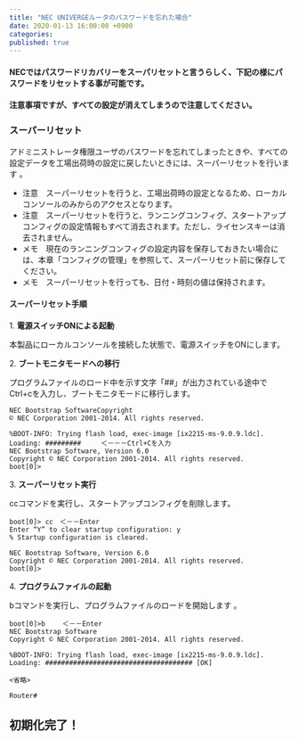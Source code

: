 ```yaml
---
title: "NEC UNIVERGEルータのパスワードを忘れた場合"
date: 2020-01-13 16:00:00 +0900
categories: 
published: true
---
```


#### NECではパスワードリカバリーをスーパリセットと言うらしく、下記の様にパスワードをリセットする事が可能です。
#### 注意事項ですが、すべての設定が消えてしまうので注意してください。

### スーパーリセット
アドミニストレータ権限ユーザのパスワードを忘れてしまったときや、すべての設定データを工場出荷時の設定に戻したいときには、スーパーリセットを行います 。
* 注意　スーパーリセットを行うと、工場出荷時の設定となるため、ローカルコンソールのみからのアクセスとなります。
* 注意　スーパーリセットを行うと、ランニングコンフィグ、スタートアップコンフィグの設定情報もすべて消去されます。ただし、ライセンスキーは消去されません。
* メモ　現在のランニングコンフィグの設定内容を保存しておきたい場合には、本章「コンフィグの管理」を参照して、スーパーリセット前に保存してください。
* メモ　スーパーリセットを行っても、日付・時刻の値は保持されます。 

#### **スーパーリセット手順**
1\. **電源スイッチONによる起動**

本製品にローカルコンソールを接続した状態で、電源スイッチをONにします。

2\. **ブートモニタモードへの移行**

プログラムファイルのロード中を示す文字「##」が出力されている途中でCtrl+cを入力し、ブートモニタモードに移行します。
```
NEC Bootstrap SoftwareCopyright
© NEC Corporation 2001-2014. All rights reserved.

%BOOT-INFO: Trying flash load, exec-image [ix2215-ms-9.0.9.ldc].
Loading: #########　　　＜－－－Ctrl+Cを入力
NEC Bootstrap Software, Version 6.0
Copyright © NEC Corporation 2001-2014. All rights reserved.
boot[0]>  
```
3\. **スーパーリセット実行**

ccコマンドを実行し、スタートアップコンフィグを削除します。
```
boot[0]> cc　＜－－Enter
Enter “Y” to clear startup configuration: y
% Startup configuration is cleared.

NEC Bootstrap Software, Version 6.0
Copyright © NEC Corporation 2001-2014. All rights reserved.
boot[0]>
```
4\. **プログラムファイルの起動**

bコマンドを実行し、プログラムファイルのロードを開始します 。
```
boot[0]>b 　　＜－－Enter
NEC Bootstrap Software
Copyright © NEC Corporation 2001-2014. All rights reserved.

%BOOT-INFO: Trying flash load, exec-image [ix2215-ms-9.0.9.ldc].
Loading: ##################################### [OK]

<省略>

Router# 
```
## 初期化完了！